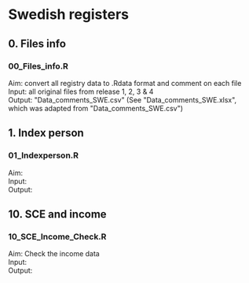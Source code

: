 # Swedish registers


## 0. Files info
### 00_Files_info.R
Aim: convert all registry data to .Rdata format and comment on each file  
Input: all original files from release 1, 2, 3 & 4  
Output: "Data_comments_SWE.csv" (See "Data_comments_SWE.xlsx", which was adapted from "Data_comments_SWE.csv")  



## 1. Index person
### 01_Indexperson.R
Aim:  
Input:  
Output:  



## 10. SCE and income
### 10_SCE_Income_Check.R
Aim: Check the income data  
Input:  
Output:  









